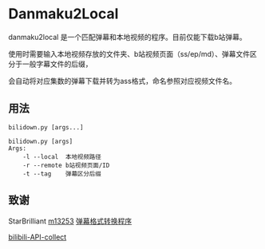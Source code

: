 # Danmaku2Local

danmaku2local 是一个匹配弹幕和本地视频的程序。目前仅能下载b站弹幕。

使用时需要输入本地视频存放的文件夹、b站视频页面（ss/ep/md）、弹幕文件区分于一般字幕文件的后缀，

会自动将对应集数的弹幕下载并转为ass格式，命名参照对应视频文件名。

## 用法

`bilidown.py [args...]`

```plaintext
bilidown.py [args]
Args:
	-l --local	本地视频路径
	-r --remote	b站视频页面/ID
	-t --tag	弹幕区分后缀
```

## 致谢

StarBrilliant [m13253](https://github.com/m13253) [弹幕格式转换程序](https://github.com/m13253/danmaku2ass)

[bilibili-API-collect](https://github.com/SocialSisterYi/bilibili-API-collect)
